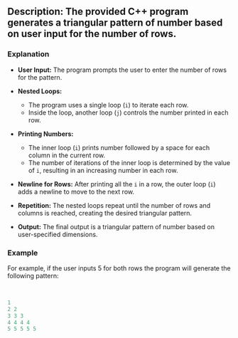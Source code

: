 ## Description: The provided C++ program generates a triangular pattern of number based on user input for the number of rows. 

### Explanation

- **User Input:** The program prompts the user to enter the number of rows for the pattern.

- **Nested Loops:** 
    - The program uses a single loop (`i`) to iterate each row.
    - Inside the loop, another loop (`j`) controls the number printed in each row.

- **Printing Numbers:** 
    - The inner loop (`i`) prints number followed by a space for each column in the current row.
    - The number of iterations of the inner loop is determined by the value of `i`, resulting in an increasing number in each row.

- **Newline for Rows:** After printing all the `i` in a row, the outer loop (`i`) adds a newline to move to the next row.

- **Repetition:** The nested loops repeat until the number of rows and columns is reached, creating the desired triangular pattern.

- **Output:** The final output is a triangular pattern of number based on user-specified dimensions.

### Example
For example, if the user inputs 5 for both rows the program will generate the following pattern:
<br/>
<br/>
```cpp

1
2 2
3 3 3
4 4 4 4
5 5 5 5 5

```
